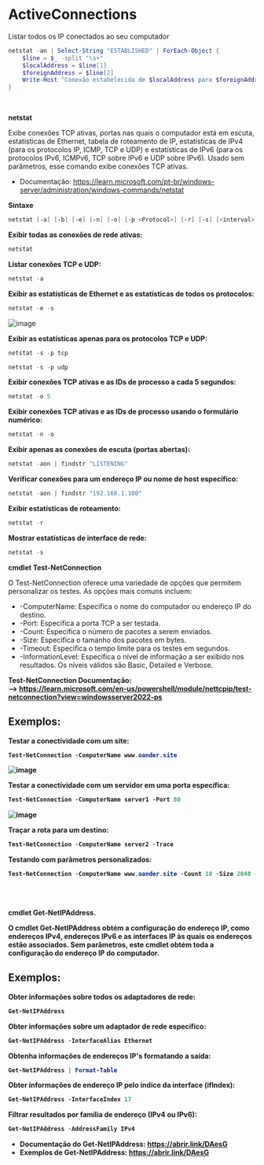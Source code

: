 <h1>ActiveConnections</h1>

Listar todos os IP conectados ao seu computador
```ps1
netstat -an | Select-String "ESTABLISHED" | ForEach-Object {
    $line = $_ -split "\s+"
    $localAddress = $line[1]
    $foreignAddress = $line[2]
    Write-Host "Conexão estabelecida de $localAddress para $foreignAddress"
}
```
<br>

<strong> netstat </strong>

<p> Exibe conexões TCP ativas, portas nas quais o computador está em escuta, estatísticas de Ethernet, tabela de roteamento de IP, estatísticas de IPv4 (para os protocolos IP, ICMP, TCP e UDP) e estatísticas de IPv6 (para os protocolos IPv6, ICMPv6, TCP sobre IPv6 e UDP sobre IPv6). Usado sem parâmetros, esse comando exibe conexões TCP ativas. </p>

- Documentação: https://learn.microsoft.com/pt-br/windows-server/administration/windows-commands/netstat

<strong> Sintaxe </strong>

```ps1
netstat [-a] [-b] [-e] [-n] [-o] [-p <Protocol>] [-r] [-s] [<interval>]
```
<strong> Exibir todas as conexões de rede ativas: </strong>

```ps1
netstat
```
<strong> Listar conexões TCP e UDP: </strong> 

```ps1
netstat -a
```


<strong>Exibir as estatísticas de Ethernet e as estatísticas de todos os protocolos: </strong> 

```ps1
netstat -e -s
```
![image](https://github.com/oanderoficial/ActiveConnections/assets/32654298/f892657c-1ccf-413c-87d0-b7decf2aa387)

<strong> Exibir as estatísticas apenas para os protocolos TCP e UDP: </strong>

```ps1
netstat -s -p tcp
```

```ps1
netstat -s -p udp
```

 <strong> Exibir conexões TCP ativas e as IDs de processo a cada 5 segundos: </strong>

 ```ps1
netstat -o 5
```

<strong> Exibir conexões TCP ativas e as IDs de processo usando o formulário numérico: </strong>

```ps1
netstat -n -o
```

<strong> Exibir apenas as conexões de escuta (portas abertas):  </strong>

```ps1
netstat -aon | findstr "LISTENING"
```
<strong> Verificar conexões para um endereço IP ou nome de host específico: </strong> 

```ps1
netstat -aon | findstr "192.168.1.100"
```
<strong>Exibir estatísticas de roteamento: </strong>

```ps1
netstat -r
```

<strong> Mostrar estatísticas de interface de rede: </strong>
    
```ps1 
netstat -s
```
<strong>  cmdlet Test-NetConnection  </strong>

<p>O Test-NetConnection oferece uma variedade de opções que permitem personalizar os testes. As opções mais comuns incluem: </p>

- -ComputerName:  Especifica o nome do computador ou endereço IP do destino.
- -Port: Especifica a porta TCP a ser testada.
- -Count: Especifica o número de pacotes a serem enviados.
- -Size: Especifica o tamanho dos pacotes em bytes.
- -Timeout: Especifica o tempo limite para os testes em segundos.
- -InformationLevel: Especifica o nível de informação a ser exibido nos resultados. Os níveis válidos são Basic, Detailed e Verbose.

<strong> Test-NetConnection Documentação: </storng> 
<br>
-->  https://learn.microsoft.com/en-us/powershell/module/nettcpip/test-netconnection?view=windowsserver2022-ps

<h2> Exemplos: </h2>

<strong> Testar a conectividade com um site: </strong>

```ps1
Test-NetConnection -ComputerName www.oander.site
```
![image](https://github.com/oanderoficial/ActiveConnections/assets/32654298/aa29991f-1658-4713-a3b4-e9bde0456a5b)

<strong> Testar a conectividade com um servidor em uma porta específica: </strong>

```ps1
Test-NetConnection -ComputerName server1 -Port 80
```
![image](https://github.com/oanderoficial/ActiveConnections/assets/32654298/7ff1187b-d734-4f9d-bb5e-4382d5148bbc)


<strong> Traçar a rota para um destino: </strong>

```ps1
Test-NetConnection -ComputerName server2 -Trace
```

<strong>  Testando com parâmetros personalizados: </strong> 

```ps1
Test-NetConnection -ComputerName www.oander.site -Count 10 -Size 2048 -Timeout 5 -InformationLevel Detailed
```
<br>
<br>

<strong> cmdlet Get-NetIPAddress. </strong>

<p> O cmdlet Get-NetIPAddress obtém a configuração do endereço IP, como endereços IPv4, endereços IPv6 e as interfaces IP às quais os endereços estão associados. Sem parâmetros, este cmdlet obtém toda a configuração do endereço IP do computador.</p>

<h2> Exemplos: </h2> 

<strong> Obter informações sobre todos os adaptadores de rede: </strong>

```ps1
Get-NetIPAddress
```
<strong> Obter informações sobre um adaptador de rede específico: </strong> 

```ps1
Get-NetIPAddress -InterfaceAlias Ethernet
```
<strong> Obtenha informações de endereços IP's formatando a saída: </strong>

```ps1
Get-NetIPAddress | Format-Table
```
<strong> Obter informações de endereço IP pelo índice da interface (ifIndex): </strong>

```ps1
Get-NetIPAddress -InterfaceIndex 17
````

<strong> Filtrar resultados por família de endereço (IPv4 ou IPv6):  </strong>

```ps1
Get-NetIPAddress -AddressFamily IPv4
```

- Documentação do Get-NetIPAddress:
  https://abrir.link/DAesG
- Exemplos de Get-NetIPAddress:
  https://abrir.link/DAesG
